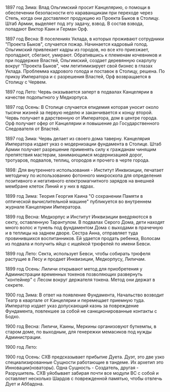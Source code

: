 1897 год Зима: Влад Ольгимский просит Канцелярию, о помощи в обеспечении безопасности его караванщикам при переходе через Степь, когда они доставляют продукцию из Проекта Быков в Столицу. Штаб Армии, выделяет под эту задачу, взвод. В состав взвода, попадают Виктор Каин и Герман Орф.

1897 год Весна: В поселениях Уклада, в которых проживают сотрудники "Проекта Быков", случается пожар. Начинается кадровый голод. Ольгимский привлекает кадры из городов, но все кто приезжает, пропадают, сбегают, умирают. Обратившись к племенам кочевников и при поддержке Властей, Ольгимский, создает деревянную скарлупу вокруг "Проекта Быков", чем легитимизирует свой бизнес в глазах Уклада. Проблемма кадрового голода и поставок в Столицу, решена. По прикзу Императора и с разрешения Властей, Орф возвращается в Столицу с Червем.

1897 год Лето: Червь оказывается заперт в подвалах Канцелярии в качестве подопытного у Медкорпуса.

1897 год Осень: В Столице случается епидемия которая уносит около тысячи жизней за первую неделю и заканчивается к концу второй. Червь получает в дарственную от Императора, дом в центре города. Орф получает офер от Канцелярии и повышение до Государственного Следователя от Властей.

1897 год Зима: Червь делает из своего дома таверну. Канцелярия Императора издает указ о модернизации фундамента в Столице. Штаб Армии получает разрешение применять силу к гражданам  чинящим препятствия мастерам, занимающимся модернизацией дорог, тротуаров, подвалов, теплиц, огородов и прочего в черте города.

1898: Для внутреннего использования - Институт Инквизиции, печатает методичку по использованию фотонного микроскопа для определения позитивного и негативного електромагнитного зарядов на внешней мембране клеток Линий и у них в ядрах.

1899 год Зима: Теория Георгия Каина "О сохранении Памяти в оптической вычислительной машине" публикуется во внутреннем журнале Канцелярии Императора.

1899 год Весна: Медкорпус и Институт Инквизиции внедряютсся в секту, оставленную Тарантулом. В подвалах Серого Дома, дети находят много волос и тунель под фундаментом Дома с выходами в прачечную и в теплицы на заднем дворе. Сестра Анна, отправляет туда провинившихся воспитанников. Ей удается продать ребенка, Волосам из подвала и получить яйцо с ищейкой трюфелей по имени Бевси.

1899 год Лето: Секта, использует Бевси, чтобы собирать трюфеля растущие в Лесу и продает Инквизиции, Медкорпусу, Лиличам. 

1899 год Осень: Лиличи открывают метод для приобретения у Администрации временных токенов позволяющих развернуть "контейнер" с Лесом вокруг держателя токена. Метод они держат в секрете.

1900 год Зима: В ответ на появление Фундамента, Начальство возводит Театр в квартале от Канцелярии и перемещает приемную туда. Император издает указ допускающий казнь за повреждение Фундамента, повлекшее за собой не санкционированные контакты с Бодхо.

1900 год Весна: Лиличи, Каины, Меркины организовуют буткемпы, в старом доме, по выходным, для генережки мемасиков под нужды Администрации.

1900 год Лето: 

1900 год Осень: СХВ предсказывает прибытие Дуета.
Дуэт, это две узко специализированные Сущности работающие в тандеме. Их архетип это Инновации(новаторы). Одна Сущность - Создатель, другая - Разрушитель. 
СХВ уйобывает забирая почти все модули ВС с собой и оставляет несколько Шардов с поврежденной памятью, чтобы отвлечь Дует и Аббадона.